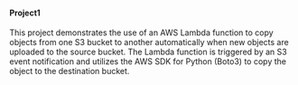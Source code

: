 #### Project1

  This project demonstrates the use of an AWS Lambda function to copy objects from one S3 bucket to another automatically when new objects are uploaded to the source bucket. 
  The Lambda function is triggered by an S3 event notification and utilizes the AWS SDK for Python (Boto3) to copy the object to the destination bucket.
